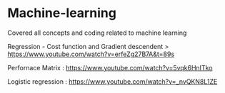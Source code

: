 # Machine-learning
Covered all concepts and coding related to machine learning


Regression - Cost function and Gradient descendent > https://www.youtube.com/watch?v=erfeZg27B7A&t=89s

Perfornace Matrix : https://www.youtube.com/watch?v=5vqk6HnITko

Logistic regression : https://www.youtube.com/watch?v=_nvQKN8L1ZE
